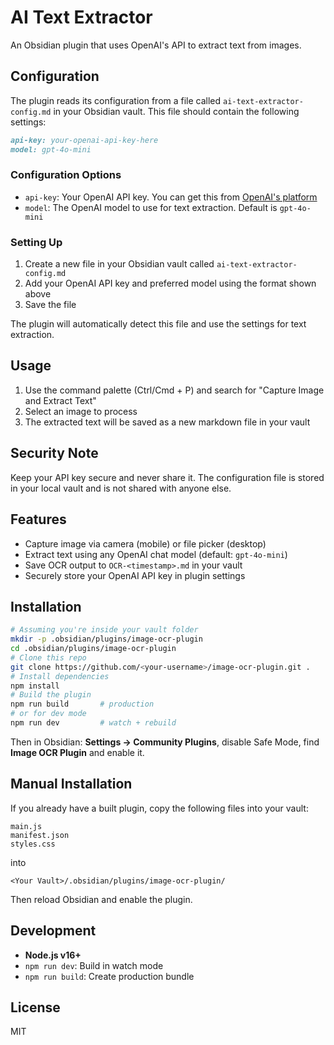 # AI Text Extractor

An Obsidian plugin that uses OpenAI's API to extract text from images.

## Configuration

The plugin reads its configuration from a file called `ai-text-extractor-config.md` in your Obsidian vault. This file should contain the following settings:

```markdown
api-key: your-openai-api-key-here
model: gpt-4o-mini
```

### Configuration Options

- `api-key`: Your OpenAI API key. You can get this from [OpenAI's platform](https://platform.openai.com/api-keys)
- `model`: The OpenAI model to use for text extraction. Default is `gpt-4o-mini`

### Setting Up

1. Create a new file in your Obsidian vault called `ai-text-extractor-config.md`
2. Add your OpenAI API key and preferred model using the format shown above
3. Save the file

The plugin will automatically detect this file and use the settings for text extraction.

## Usage

1. Use the command palette (Ctrl/Cmd + P) and search for "Capture Image and Extract Text"
2. Select an image to process
3. The extracted text will be saved as a new markdown file in your vault

## Security Note

Keep your API key secure and never share it. The configuration file is stored in your local vault and is not shared with anyone else.

## Features
- Capture image via camera (mobile) or file picker (desktop)
- Extract text using any OpenAI chat model (default: `gpt-4o-mini`)
- Save OCR output to `OCR-<timestamp>.md` in your vault
- Securely store your OpenAI API key in plugin settings

## Installation

```bash
# Assuming you're inside your vault folder
mkdir -p .obsidian/plugins/image-ocr-plugin
cd .obsidian/plugins/image-ocr-plugin
# Clone this repo
git clone https://github.com/<your-username>/image-ocr-plugin.git .
# Install dependencies
npm install
# Build the plugin
npm run build       # production
# or for dev mode
npm run dev         # watch + rebuild
```

Then in Obsidian: **Settings → Community Plugins**, disable Safe Mode, find **Image OCR Plugin** and enable it.

## Manual Installation

If you already have a built plugin, copy the following files into your vault:
```
main.js
manifest.json
styles.css
```
into
```
<Your Vault>/.obsidian/plugins/image-ocr-plugin/
```
Then reload Obsidian and enable the plugin.

## Development

- **Node.js v16+**
- `npm run dev`: Build in watch mode
- `npm run build`: Create production bundle

## License

MIT

